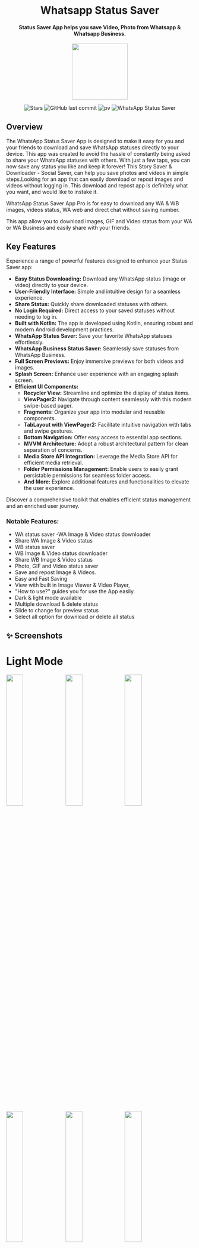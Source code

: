 <h1 align="center">Whatsapp Status Saver</h1>

<h4 align="center">Status Saver App helps you save Video, Photo from Whatsapp & Whatsapp Business.</h4>

<div align="center">

<img src="https://i.ibb.co/Bth8YNF/unnamed.png" height="150" />


![Stars](https://img.shields.io/github/stars/SultanAyubi360/Whatsapp-Status-Saver)
![GitHub last commit](https://img.shields.io/github/last-commit/SultanAyubi360/Whatsapp-Status-Saver)
![pv](https://pageview.vercel.app/?github_user=Whatsapp-Status-Saver)
![WhatsApp Status Saver](https://img.shields.io/badge/WhatsApp-Status%20Saver-brightgreen)

</div>


## Overview
The WhatsApp Status Saver App is designed to make it easy for you and your friends to download and save WhatsApp statuses directly to your device. This app was created to avoid the hassle of constantly being asked to share your WhatsApp statuses with others. With just a few taps, you can now save any status you like and keep it forever!
This Story Saver & Downloader - Social Saver, can help you save photos and videos in simple steps.Looking for an app that can easily download or repost images and videos without logging in .This download and repost app is definitely what you want, and would like to instake it.

WhatsApp Status Saver App Pro is for easy to download any WA & WB images, videos status, WA web and direct chat without saving number.

This app allow you to download images, GIF and Video status from your WA or WA Business and easily share with your friends.

## Key Features

Experience a range of powerful features designed to enhance your Status Saver app:

- **Easy Status Downloading:** Download any WhatsApp status (image or video) directly to your device.
- **User-Friendly Interface:** Simple and intuitive design for a seamless experience.
- **Share Status:** Quickly share downloaded statuses with others.
- **No Login Required:** Direct access to your saved statuses without needing to log in.
- **Built with Kotlin:** The app is developed using Kotlin, ensuring robust and modern Android development practices.
- **WhatsApp Status Saver:** Save your favorite WhatsApp statuses effortlessly.
- **WhatsApp Business Status Saver:** Seamlessly save statuses from WhatsApp Business.
- **Full Screen Previews:** Enjoy immersive previews for both videos and images.
- **Splash Screen:** Enhance user experience with an engaging splash screen.
- **Efficient UI Components:**
   - **Recycler View:** Streamline and optimize the display of status items.
   - **ViewPager2:** Navigate through content seamlessly with this modern swipe-based pager.
   - **Fragments:** Organize your app into modular and reusable components.
   - **TabLayout with ViewPager2:** Facilitate intuitive navigation with tabs and swipe gestures.
   - **Bottom Navigation:** Offer easy access to essential app sections.
   - **MVVM Architecture:** Adopt a robust architectural pattern for clean separation of concerns.
   - **Media Store API Integration:** Leverage the Media Store API for efficient media retrieval.
   - **Folder Permissions Management:** Enable users to easily grant persistable permissions for seamless folder access.
   - **And More:** Explore additional features and functionalities to elevate the user experience.

Discover a comprehensive toolkit that enables efficient status management and an enriched user journey.

### Notable Features:
- WA status saver
  -WA Image & Video status downloader
- Share WA Image & Video status
- WB status saver
- WB Image & Video status downloader
- Share WB Image & Video status
- Photo, GIF and Video status saver
- Save and repost Image & Videos.
- Easy and Fast Saving
- View with built in Image Viewer & Video Player,
- "How to use?" guides you for use the App easily.
- Dark & light mode available
- Multiple download & delete status
- Slide to change for preview status
- Select all option for download or delete all status

## ✨ Screenshots

# Light Mode

<kbd>
  <img src="https://i.ibb.co/n6GXQK4/Whats-App-Image-2025-01-16-at-3-38-31-PM.jpg" width=30% height=30%/>
  <img src="https://i.ibb.co/9bPs4NJ/Whats-App-Image-2025-01-16-at-3-38-30-PM.jpg" width=30% height=30%/>
  <img src="https://i.ibb.co/TK3rQ5x/Whats-App-Image-2025-01-16-at-3-38-30-PM-1.jpg" width=30% height=30%/>
  <img src="https://i.ibb.co/6YQWfKh/Whats-App-Image-2025-01-16-at-3-38-29-PM.jpg" width=30% height=30%/>
  <img src="https://i.ibb.co/cctQffp/Whats-App-Image-2025-01-16-at-3-38-28-PM.jpg" width=30% height=30%/>
  <img src="https://i.ibb.co/T2H9G98/Whats-App-Image-2025-01-16-at-3-38-29-PM-1.jpg" width=30% height=30%/>
</kbd>

# Dark Mode

<kbd>
  <img src="https://i.ibb.co/qyyNfFD/Whats-App-Image-2025-01-16-at-3-38-34-PM.jpg" width=30% height=30%/>
  <img src="https://i.ibb.co/tYn9fBr/Whats-App-Image-2025-01-16-at-3-38-33-PM.jpg" width=30% height=30%/>
  <img src="https://i.ibb.co/gDn8Lmt/Whats-App-Image-2025-01-16-at-3-38-32-PM.jpg" width=30% height=30%/>
  <img src="https://i.ibb.co/3dcJMNS/Whats-App-Image-2025-01-16-at-3-38-32-PM-1.jpg" width=30% height=30%/>
  <img src="https://i.ibb.co/w4ZTch6/Whats-App-Image-2025-01-16-at-3-38-32-PM-2.jpg" width=30% height=30%/>
  <img src="https://i.ibb.co/TKLHtfn/Whats-App-Image-2025-01-16-at-3-38-31-PM.jpg" width=30% height=30%/>
</kbd>



### How to Use (Status)?
1 - Check the Desired Status / Story...

2 - Open App, Click on any Status to View or Use Multi Selection...

3 - Click the Save Button...

The Status is Instantly saved to your Gallery! 😉😃

### Disclaimer about the usage of Social Saver app:

According to the Whatsapp user copyright procedures, you need to get permission from the owner of that Whatsapp if you want to repost them
We are not responsible for any intellectual property violation that results from an unauthorized repost of a video or photo fetched from social media using Story Saver & Downloader .
Social Saver app is not associated with Whatsapp

## :heart: Support My Projects
However, if you get some profit from this or just want to encourage me to continue creating stuff, there are few ways you can do it. :coffee: :hamburger: :fries: :apple:

* Starring: You may give a star or share the projects you like.

### Find this useful? ❤️

Support it by joining stargazers to this. ⭐

Also, [follow me on GitHub](https://github.com/SultanAyubi360) for my next creations! 🤩
